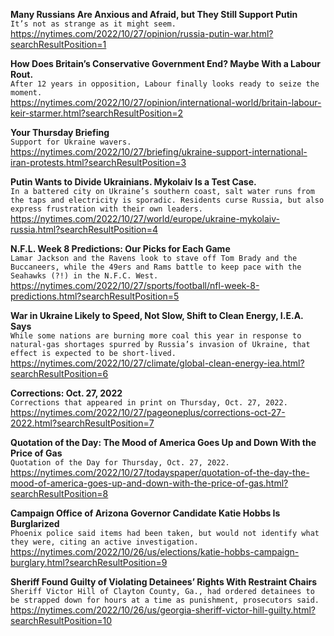 **Many Russians Are Anxious and Afraid, but They Still Support Putin**\
`It’s not as strange as it might seem.`\
https://nytimes.com/2022/10/27/opinion/russia-putin-war.html?searchResultPosition=1

**How Does Britain’s Conservative Government End? Maybe With a Labour Rout.**\
`After 12 years in opposition, Labour finally looks ready to seize the moment.`\
https://nytimes.com/2022/10/27/opinion/international-world/britain-labour-keir-starmer.html?searchResultPosition=2

**Your Thursday Briefing**\
`Support for Ukraine wavers.`\
https://nytimes.com/2022/10/27/briefing/ukraine-support-international-iran-protests.html?searchResultPosition=3

**Putin Wants to Divide Ukrainians. Mykolaiv Is a Test Case.**\
`In a battered city on Ukraine’s southern coast, salt water runs from the taps and electricity is sporadic. Residents curse Russia, but also express frustration with their own leaders.`\
https://nytimes.com/2022/10/27/world/europe/ukraine-mykolaiv-russia.html?searchResultPosition=4

**N.F.L. Week 8 Predictions: Our Picks for Each Game**\
`Lamar Jackson and the Ravens look to stave off Tom Brady and the Buccaneers, while the 49ers and Rams battle to keep pace with the Seahawks (?!) in the N.F.C. West.`\
https://nytimes.com/2022/10/27/sports/football/nfl-week-8-predictions.html?searchResultPosition=5

**War in Ukraine Likely to Speed, Not Slow, Shift to Clean Energy, I.E.A. Says**\
`While some nations are burning more coal this year in response to natural-gas shortages spurred by Russia’s invasion of Ukraine, that effect is expected to be short-lived.`\
https://nytimes.com/2022/10/27/climate/global-clean-energy-iea.html?searchResultPosition=6

**Corrections: Oct. 27, 2022**\
`Corrections that appeared in print on Thursday, Oct. 27, 2022.`\
https://nytimes.com/2022/10/27/pageoneplus/corrections-oct-27-2022.html?searchResultPosition=7

**Quotation of the Day: The Mood of America Goes Up and Down With the Price of Gas**\
`Quotation of the Day for Thursday, Oct. 27, 2022.`\
https://nytimes.com/2022/10/27/todayspaper/quotation-of-the-day-the-mood-of-america-goes-up-and-down-with-the-price-of-gas.html?searchResultPosition=8

**Campaign Office of Arizona Governor Candidate Katie Hobbs Is Burglarized**\
`Phoenix police said items had been taken, but would not identify what they were, citing an active investigation.`\
https://nytimes.com/2022/10/26/us/elections/katie-hobbs-campaign-burglary.html?searchResultPosition=9

**Sheriff Found Guilty of Violating Detainees’ Rights With Restraint Chairs**\
`Sheriff Victor Hill of Clayton County, Ga., had ordered detainees to be strapped down for hours at a time as punishment, prosecutors said.`\
https://nytimes.com/2022/10/26/us/georgia-sheriff-victor-hill-guilty.html?searchResultPosition=10

